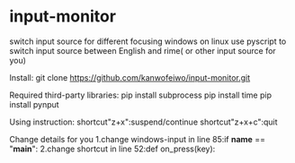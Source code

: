 # input-monitor
switch input source for different  focusing windows on linux
use pyscript to switch input source between English and rime( or other input source for you)

Install:
git clone https://github.com/kanwofeiwo/input-monitor.git

Required third-party libraries:
pip install subprocess
pip install time
pip install pynput

Using instruction:
shortcut"z+x":suspend/continue
shortcut"z+x+c":quit

Change details for you
1.change windows-input in line 85:if __name__ == "__main__":
2.change shortcut in line 52:def on_press(key):


